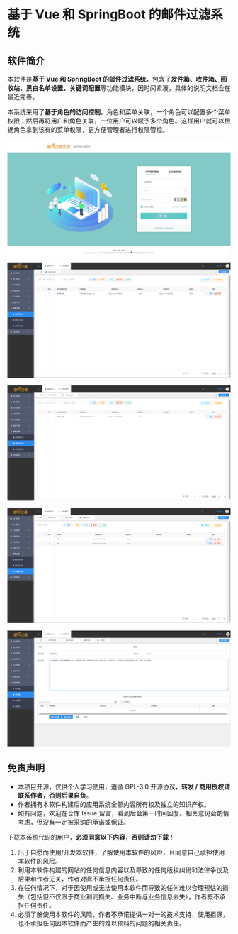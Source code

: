 # 基于 Vue 和 SpringBoot 的邮件过滤系统

## 软件简介

本软件是**基于 Vue 和 SpringBoot 的邮件过滤系统**，包含了**发件箱、收件箱、回收站、黑白名单设置、关键词配置**等功能模块，因时间紧凑，具体的说明文档会在最近完善。

本系统采用了**基于角色的访问控制**，角色和菜单关联，一个角色可以配置多个菜单权限；然后再将用户和角色关联，一位用户可以赋予多个角色。这样用户就可以根据角色拿到该有的菜单权限，更方便管理者进行权限管控。

![输入图片说明](image/1.png)

![输入图片说明](image/2.png)

![输入图片说明](image/3.png)

![输入图片说明](image/4.png)

![输入图片说明](image/5.png)

## 免责声明

- 本项目开源，仅供个人学习使用，遵循 GPL-3.0 开源协议，**转发 / 商用授权请联系作者，否则后果自负**。
- 作者拥有本软件构建后的应用系统全部内容所有权及独立的知识产权。
- 如有问题，欢迎在仓库 Issue 留言，看到后会第一时间回复。相关意见会酌情考虑，但没有一定被采纳的承诺或保证。

下载本系统代码的用户，**必须同意以下内容，否则请勿下载**！

1. 出于自愿而使用/开发本软件，了解使用本软件的风险，且同意自己承担使用本软件的风险。
2. 利用本软件构建的网站的任何信息内容以及导致的任何版权纠纷和法律争议及后果和作者无关，作者对此不承担任何责任。
3. 在任何情况下，对于因使用或无法使用本软件而导致的任何难以合理预估的损失（包括但不仅限于商业利润损失、业务中断与业务信息丢失），作者概不承担任何责任。
4. 必须了解使用本软件的风险，作者不承诺提供一对一的技术支持、使用担保，也不承担任何因本软件而产生的难以预料的问题的相关责任。
